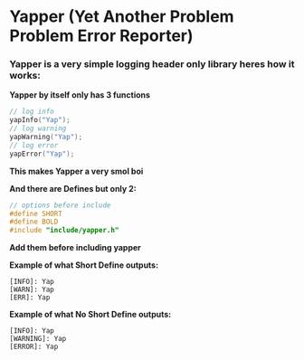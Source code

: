 # Yapper (Yet Another Problem Problem Error Reporter)

### Yapper is a very simple logging header only library heres how it works:

**Yapper by itself only has 3 functions**

```C
// log info
yapInfo("Yap");
// log warning
yapWarning("Yap");
// log error
yapError("Yap");
```

**This makes Yapper a very smol boi**

**And there are Defines but only 2:**
```C
// options before include
#define SHORT
#define BOLD
#include "include/yapper.h"
```
**Add them before including yapper**

**Example of what Short Define outputs:**
```
[INFO]: Yap
[WARN]: Yap
[ERR]: Yap
```
**Example of what No Short Define outputs:**
```
[INFO]: Yap
[WARNING]: Yap
[ERROR]: Yap
```
